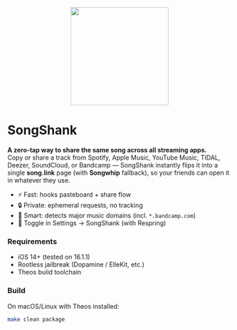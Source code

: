 <p align="center">
  <img src="assets/icon@x3.png" width="220">
</p>

# SongShank

**A zero‑tap way to share the same song across all streaming apps.**  
Copy or share a track from Spotify, Apple Music, YouTube Music, TIDAL, Deezer, SoundCloud, or Bandcamp — SongShank instantly flips it into a single **song.link** page (with **Songwhip** fallback), so your friends can open it in whatever they use.

- ⚡️ Fast: hooks pasteboard + share flow
- 🔒 Private: ephemeral requests, no tracking
- 🧠 Smart: detects major music domains (incl. `*.bandcamp.com`)
- 🧰 Toggle in Settings → SongShank (with Respring)

### Requirements
- iOS 14+ (tested on 16.1.1)
- Rootless jailbreak (Dopamine / ElleKit, etc.)
- Theos build toolchain

### Build
On macOS/Linux with Theos installed:
```sh
make clean package
